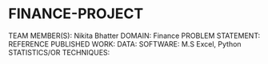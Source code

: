 # FINANCE-PROJECT
TEAM MEMBER(S): Nikita Bhatter
DOMAIN: Finance
PROBLEM STATEMENT: 
REFERENCE PUBLISHED WORK:
DATA:
SOFTWARE: M.S Excel, Python
STATISTICS/OR TECHNIQUES: 
